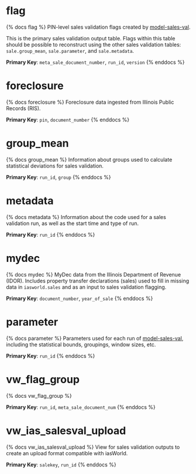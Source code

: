 # flag

{% docs flag %}
PIN-level sales validation flags created by
[model-sales-val](https://github.com/ccao-data/model-sales-val).

This is the primary sales validation output table. Flags within this table
should be possible to reconstruct using the other sales validation tables:
`sale.group_mean`, `sale.parameter`, and `sale.metadata`.

**Primary Key**: `meta_sale_document_number`, `run_id`, `version`
{% enddocs %}

# foreclosure

{% docs foreclosure %}
Foreclosure data ingested from Illinois Public Records (RIS).

**Primary Key**: `pin`, `document_number`
{% enddocs %}

# group_mean

{% docs group_mean %}
Information about groups used to calculate statistical deviations
for sales validation.

**Primary Key**: `run_id`, `group`
{% enddocs %}

# metadata

{% docs metadata %}
Information about the code used for a sales validation run, as well as
the start time and type of run.

**Primary Key**: `run_id`
{% enddocs %}

# mydec

{% docs mydec %}
MyDec data from the Illinois Department of Revenue (IDOR). Includes property
transfer declarations (sales) used to fill in missing data in `iasworld.sales`
and as an input to sales validation flagging.

**Primary Key**: `document_number`, `year_of_sale`
{% enddocs %}

# parameter

{% docs parameter %}
Parameters used for each run of
[model-sales-val](https://github.com/ccao-data/model-sales-val),
including the statistical bounds, groupings, window sizes, etc.

**Primary Key**: `run_id`
{% enddocs %}

# vw_flag_group

{% docs vw_flag_group %}

**Primary Key**: `run_id`, `meta_sale_document_num`
{% enddocs %}

# vw_ias_salesval_upload

{% docs vw_ias_salesval_upload %}
View for sales validation outputs to create an upload format compatible
with iasWorld.

**Primary Key**: `salekey`, `run_id`
{% enddocs %}
